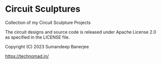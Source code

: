 # Circuit Sculptures
Collection of my Circuit Sculpture Projects

The circuit designs and source code is released under Apache License 2.0 as specified in the LICENSE file.

Copyright (C) 2023 Sumandeep Banerjee

https://technomad.in/
